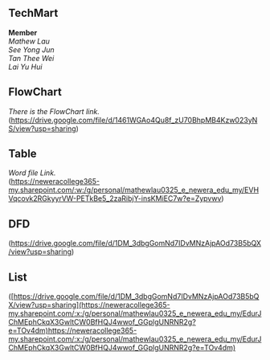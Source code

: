 ## TechMart
**Member**  
*Mathew Lau*  
*See Yong Jun*  
*Tan Thee Wei*  
*Lai Yu Hui*  

## FlowChart
*There is the FlowChart link.*  
(https://drive.google.com/file/d/1461WGAo4Qu8f_zU70BhpMB4Kzw023yNS/view?usp=sharing)

## Table
*Word file Link.*              
(https://neweracollege365-my.sharepoint.com/:w:/g/personal/mathewlau0325_e_newera_edu_my/EVHVqcovk2RGkyyrVW-PETkBe5_2zaRibjY-insKMiEC7w?e=Zypvwv)

## DFD
(https://drive.google.com/file/d/1DM_3dbgGomNd7IDvMNzAjpAOd73B5bQX/view?usp=sharing)

## List
([https://drive.google.com/file/d/1DM_3dbgGomNd7IDvMNzAjpAOd73B5bQX/view?usp=sharing](https://neweracollege365-my.sharepoint.com/:x:/g/personal/mathewlau0325_e_newera_edu_my/EdurJChMEphCkqX3GwltCW0BfHQJ4wwof_GGplgUNRNR2g?e=TOv4dm)https://neweracollege365-my.sharepoint.com/:x:/g/personal/mathewlau0325_e_newera_edu_my/EdurJChMEphCkqX3GwltCW0BfHQJ4wwof_GGplgUNRNR2g?e=TOv4dm)

